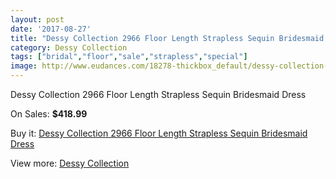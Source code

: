 ```yaml
---
layout: post
date: '2017-08-27'
title: "Dessy Collection 2966 Floor Length Strapless Sequin Bridesmaid Dress"
category: Dessy Collection
tags: ["bridal","floor","sale","strapless","special"]
image: http://www.eudances.com/18278-thickbox_default/dessy-collection-2966-floor-length-strapless-sequin-bridesmaid-dress.jpg
---
```

Dessy Collection 2966 Floor Length Strapless Sequin Bridesmaid Dress

On Sales: **$418.99**
<a href="https://www.eudances.com/en/dessy-collection/5358-dessy-collection-2966-floor-length-strapless-sequin-bridesmaid-dress.html"><amp-img layout="responsive" width="600" height="600" src="//www.eudances.com/18278-thickbox_default/dessy-collection-2966-floor-length-strapless-sequin-bridesmaid-dress.jpg" alt="Dessy Collection 2966 Floor Length Strapless Sequin Bridesmaid Dress 0" /></a>
<a href="https://www.eudances.com/en/dessy-collection/5358-dessy-collection-2966-floor-length-strapless-sequin-bridesmaid-dress.html"><amp-img layout="responsive" width="600" height="600" src="//www.eudances.com/18279-thickbox_default/dessy-collection-2966-floor-length-strapless-sequin-bridesmaid-dress.jpg" alt="Dessy Collection 2966 Floor Length Strapless Sequin Bridesmaid Dress 1" /></a>

Buy it: [Dessy Collection 2966 Floor Length Strapless Sequin Bridesmaid Dress](https://www.eudances.com/en/dessy-collection/5358-dessy-collection-2966-floor-length-strapless-sequin-bridesmaid-dress.html "Dessy Collection 2966 Floor Length Strapless Sequin Bridesmaid Dress")

View more: [Dessy Collection](https://www.eudances.com/en/60-Dessy-Collection "Dessy Collection")